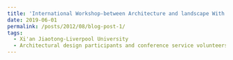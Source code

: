 ```yaml
---
title: 'International Workshop-between Architecture and landscape With BalkrishnaDoshi'
date: 2019-06-01
permalink: /posts/2012/08/blog-post-1/
tags:
  - Xi'an Jiaotong-Liverpool University
  - Architectural design participants and conference service volunteers
---
```

